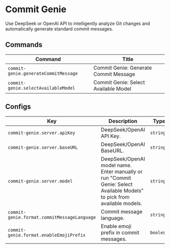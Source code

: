 # Commit Genie

Use DeepSeek or OpenAI API to intelligently analyze Git changes and automatically generate standard commit messages.

## Commands

<!-- commands -->

| Command                              | Title                                 |
| ------------------------------------ | ------------------------------------- |
| `commit-genie.generateCommitMessage` | Commit Genie: Generate Commit Message |
| `commit-genie.selectAvailableModel`  | Commit Genie: Select Available Model  |

<!-- commands -->

## Configs

<!-- configs -->

| Key                                         | Description                                                                                                              | Type      | Default                      |
| ------------------------------------------- | ------------------------------------------------------------------------------------------------------------------------ | --------- | ---------------------------- |
| `commit-genie.server.apiKey`                | DeepSeek/OpenAI API Key.                                                                                                 | `string`  | `""`                         |
| `commit-genie.server.baseURL`               | DeepSeek/OpenAI BaseURL.                                                                                                 | `string`  | `"https://api.deepseek.com"` |
| `commit-genie.server.model`                 | DeepSeek/OpenAI model name. Enter manually or run "Commit Genie: Select Available Models" to pick from available models. | `string`  | `"deepseek-chat"`            |
| `commit-genie.format.commitMessageLanguage` | Commit message language.                                                                                                 | `string`  | `"Simplified Chinese"`       |
| `commit-genie.format.enableEmojiPrefix`     | Enable emoji prefix in commit messages.                                                                                  | `boolean` | `false`                      |

<!-- configs -->
